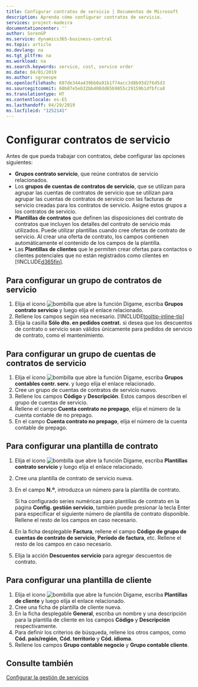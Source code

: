 ```yaml
---
title: Configurar contratos de servicio | Documentos de Microsoft
description: Aprenda cómo configurar contratos de servicio.
services: project-madeira
documentationcenter: ''
author: SorenGP
ms.service: dynamics365-business-central
ms.topic: article
ms.devlang: na
ms.tgt_pltfrm: na
ms.workload: na
ms.search.keywords: service, cost, service order
ms.date: 04/01/2019
ms.author: sgroespe
ms.openlocfilehash: 697de344a439bb0a91b1f74acc3d8b93d2f6d5d3
ms.sourcegitcommit: 60b87e5eb32bb408dd65b9855c29159b1dfbfca8
ms.translationtype: HT
ms.contentlocale: es-ES
ms.lasthandoff: 04/29/2019
ms.locfileid: "1252141"
---
```

# <a name="set-up-service-contracts"></a>Configurar contratos de servicio
Antes de que pueda trabajar con contratos, debe configurar las opciones siguientes: 

* **Grupos contrato servicio**, que reúne contratos de servicio relacionados.
* Los **grupos de cuentas de contratos de servicio**, que se utilizan para agrupar las cuentas de contratos de servicio que se utilizan para agrupar las cuentas de contratos de servicio con las facturas de servicio creadas para los contratos de servicio. Asigne estos grupos a los contratos de servicio.  
* **Plantillas de contratos** que definen las disposiciones del contrato de contratos que incluyen los detalles del contrato de servicio más utilizados. Puede utilizar plantillas cuando cree ofertas de contrato de servicio. Al crear una oferta de contrato, los campos contienen automáticamente el contenido de los campos de la plantilla.
* Las **Plantillas de clientes** que le permiten crear ofertas para contactos o clientes potenciales que no están registrados como clientes en [!INCLUDE[d365fin](includes/d365fin_md.md)].  

## <a name="to-set-up-a-service-contract-group"></a>Para configurar un grupo de contratos de servicio  
1. Elija el icono ![bombilla que abre la función Dígame](media/ui-search/search_small.png "Dígame que desea hacer"), escriba **Grupos contrato servicio** y luego elija el enlace relacionado.  
2. Rellene los campos según sea necesario. [!INCLUDE[tooltip-inline-tip](includes/tooltip-inline-tip_md.md)]
3. Elija la casilla **Sólo dto. en pedidos contrat.** si desea que los descuentos de contrato o servicio sean válidos únicamente para pedidos de servicio de contrato, como el mantenimiento.  

## <a name="to-set-up-a-service-contract-account-group"></a>Para configurar un grupo de cuentas de contratos de servicio  
1. Elija el icono ![bombilla que abre la función Dígame](media/ui-search/search_small.png "Dígame que desea hacer"), escriba **Grupos contables contr. serv.** y luego elija el enlace relacionado.  
2. Cree un grupo de cuentas de contratos de servicio nuevo.   
3. Rellene los campos **Código** y **Descripción**. Estos campos describen el grupo de cuentas de servicio.  
4. Rellene el campo **Cuenta contrato no prepago**, elija el número de la cuenta contable de no prepago.  
5. En el campo **Cuenta contrato no prepago**, elija el número de la cuenta contable de prepago.  

## <a name="to-set-up-a-contract-template"></a>Para configurar una plantilla de contrato  
1. Elija el icono ![bombilla que abre la función Dígame](media/ui-search/search_small.png "Dígame que desea hacer"), escriba **Plantillas contrato servicio** y luego elija el enlace relacionado.  
2. Cree una plantilla de contrato de servicio nueva.  
3. En el campo **N.º**, introduzca un número para la plantilla de contrato.  
  
     Si ha configurado series numéricas para plantillas de contrato en la página **Config. gestión servicio**, también puede presionar la tecla Enter para especificar el siguiente número de plantilla de contrato disponible. Rellene el resto de los campos en caso necesario.  
  
4. En la ficha desplegable **Factura**, rellene el campo **Código de grupo de cuentas de contrato de servicio**, **Período de factura**, etc. Rellene el resto de los campos en caso necesario.  
5. Elija la acción **Descuentos servicio** para agregar descuentos de contrato.  

## <a name="to-set-up-a-customer-template"></a>Para configurar una plantilla de cliente  
1. Elija el icono ![bombilla que abre la función Dígame](media/ui-search/search_small.png "Dígame que desea hacer"), escriba **Plantillas de cliente** y luego elija el enlace relacionado.  
2. Cree una ficha de plantilla de cliente nueva.  
3. En la ficha desplegable **General**, escriba un nombre y una descripción para la plantilla de cliente en los campos **Código** y **Descripción** respectivamente. 
4. Para definir los criterios de búsqueda, rellene los otros campos, como **Cód. país/región**, **Cód. territorio** y **Cód. idioma**.  
5. Rellene los campos **Grupo contable negocio** y **Grupo contable cliente**.  

## <a name="see-also"></a>Consulte también
[Configurar la gestión de servicios](service-setup-service.md)